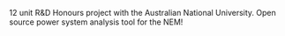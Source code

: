 12 unit R&D Honours project with the Australian National University. Open source power system analysis tool for the NEM!
